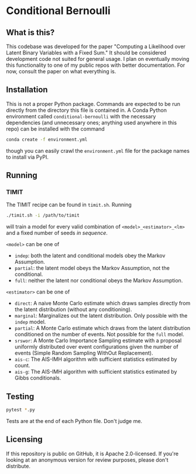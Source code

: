 # Conditional Bernoulli

## What is this?

This codebase was developed for the paper "Computing a Likelihood over Latent
Binary Variables with a Fixed Sum." It should be considered development code
not suited for general usage. I plan on eventually moving this functionality to
one of my public repos with better documentation. For now, consult the paper on
what everything is.

## Installation

This is not a proper Python package. Commands are expected to be run directly
from the directory this file is contained in. A Conda Python environment called
`conditional-bernoulli` with the necessary dependencies (and unnecessary ones;
anything used anywhere in this repo) can be installed with the command

``` sh
conda create -f environment.yml
```

though you can easily crawl the `environment.yml` file for the package names to
install via PyPI.

## Running

### TIMIT

The TIMIT recipe can be found in `timit.sh`. Running

``` sh
./timit.sh -i /path/to/timit
```

will train a model for every valid combination of `<model>_<estimator>_<lm>`
and a fixed number of seeds *in sequence*.

`<model>` can be one of

- `indep`: both the latent and conditional models obey the Markov Assumption.
- `partial`: the latent model obeys the Markov Assumption, not the conditional.
- `full`: neither the latent nor conditional obeys the Markov Assumption.

`<estimator>` can be one of

- `direct`: A naive Monte Carlo estimate which draws samples directly from the
  latent distribution (without any conditioning).
- `marginal`: Marginalizes out the latent distribution. Only possible with the
  `indep` model.
- `partial`: A Monte Carlo estimate which draws from the latent distribution
  conditioned on the number of events. Not possible for the `full` model.
- `srswor`: A Monte Carlo Importance Sampling estimate with a proposal
  uniformly distributed over event configurations given the number of events
  (Simple Random Sampling WithOut Replacement).
- `ais-c`: The AIS-IMH algorithm with sufficient statistics estimated by count.
- `ais-g`: The AIS-IMH algorithm with sufficient statistics estimated by Gibbs
  conditionals.


## Testing

``` sh
pytest *.py
```

Tests are at the end of each Python file. Don't judge me.

## Licensing

If this repository is public on GitHub, it is Apache 2.0-licensed. If you're
looking at an anonymous version for review purposes, please don't distribute.